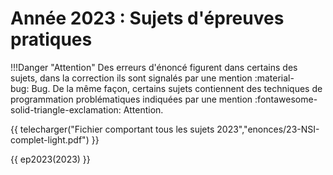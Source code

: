 # Année 2023 : Sujets d'épreuves pratiques

!!!Danger "Attention"
    Des erreurs d'énoncé figurent dans certains des sujets, dans la correction ils sont signalés par une mention <span class="rouge">:material-bug:&nbsp;Bug</span>. De la même façon, certains sujets contiennent des techniques de programmation problématiques indiquées par une mention <span class="orange">:fontawesome-solid-triangle-exclamation:&nbsp;Attention</span>.


{{ telecharger("Fichier comportant tous les sujets 2023","enonces/23-NSI-complet-light.pdf") }}


{{ ep2023(2023) }} 

